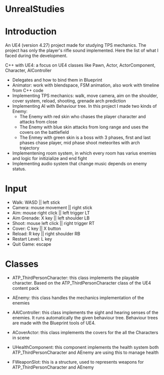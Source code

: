 # UnrealStudies

# Introduction
An UE4 (version 4.27) project made for studying TPS mechanics. The project has only the player's rifle sound implemented. Here the list of what I faced during the development.

C++ with UE4: a focus on UE4 classes like Pawn, Actor, ActorComponent, Character, AIController
- Delegates and how to bind them in Blueprint
- Animator: work with blendspace, FSM animation, also work with timeline from C++ code
- Implementing TPS mechanics: walk, move camera, aim on the shoulder, cover system, reload, shooting, grenade arch prediction
- Implementing AI with Behaviour tree. In this project I made two kinds of Enemy:
    - The Enemy with red skin who chases the player character and attacks from close
    - The Enemy with blue skin attacks from long range and uses the covers on the battlefield
    - The Enmey with green skin is a boss with 3 phases, first and last phases chase player, mid phase shoot meteorites with arch trajectory
- Implementening room system, in which every room has varius enemies and logic for initizialize and end fight
- Implementing audio system that change music depends on enemy status.

# Input
- Walk: WASD || left stick
- Camera: mouse movement || right stick
- Aim: mouse right click || left trigger LT
- Aim Grenade: X key || left shoulder LB
- Shoot: mouse left click || right trigger RT
- Cover: C key || X button
- Reload: R key || right shoulder RB
- Restart Level: L key
- Quit Game: escape

# Classes
- ATP_ThirdPersonCharacter: this class implements the playable character. Based on the ATP_ThirdPersonCharacter class of the UE4 content pack

- AEnemy: this class handles the mechanics implementation of the enemies

- AAIController: this class implements the sight and hearing senses of the enemies. It runs automatically the given behaviour tree. Behaviour trees are made with the Blueprint tools of UE4.

- ACoverActor: this class implements the covers for the all the Characters in scene

- UHealthComponent: this component implements the health system both ATP_ThirdPersonCharacter and AEnemy are using this to manage health

- FWeaponSlot: this is a structure, used to represents weapons for ATP_ThirdPersonCharacter and AEnemy
